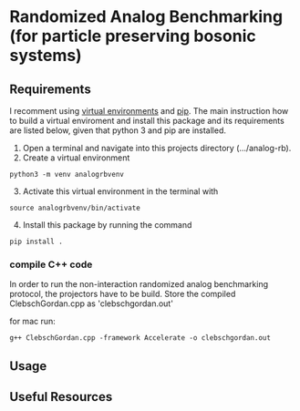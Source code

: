 # Randomized Analog Benchmarking (for particle preserving bosonic systems)

## Requirements

I recomment using [virtual environments](https://docs.python.org/3/tutorial/venv.html) and [pip](https://pypi.org/project/pip/).
The main instruction how to build a virtual enviroment and install this package and its requirements are listed below, given that python 3 and pip are installed.

1. Open a terminal and navigate into this projects directory (.../analog-rb).
2. Create a virtual environment
```console
python3 -m venv analogrbvenv
```
3. Activate this virtual environment in the terminal with 
```console
source analogrbvenv/bin/activate
```
4. Install this package by running the command
```console
pip install .
```

### compile C++ code
In order to run the non-interaction randomized analog benchmarking protocol, the projectors have to be build.
Store the compiled ClebschGordan.cpp as 'clebschgordan.out'

for mac run:
```console
g++ ClebschGordan.cpp -framework Accelerate -o clebschgordan.out
```

## Usage

## Useful Resources